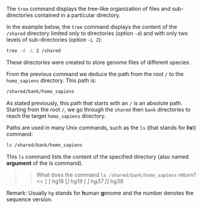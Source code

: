 The `tree` command displays the tree-like organization of files and sub-directories contained in a particular directory.

In the example below, the `tree` command displays the content of the `/shared` directory limited only to directories (option `-d`) and with only two levels of sub-directories (option `-L 2`):

```bash
tree -d -L 2 /shared
```

These directories were created to store genome files of different species.

From the previous command we deduce the  path from the root `/` to the `homo_sapiens` directory. This path is:

```bash
/shared/bank/homo_sapiens
```

As stated previously, this path that starts with an `/` is an absolute path. Starting from the root  `/`, we go through the `shared` then `bank` directories to reach the target `homo_sapiens` directory.

Paths are used in many Unix commands, such as the `ls` (that stands for **l**i**s**t) command:

```bash
ls /shared/bank/homo_sapiens
```

This `ls` command lists the content of the specified directory (also named **argument** of the ls command).


>>What does the command `ls /shared/bank/homo_sapiens` return?<<
[ ] hg18
[*] hg19
[ ] hg37
[*] hg38

Remark: Usually `hg` stands for **h**uman **g**enome and the number denotes the sequence version.
